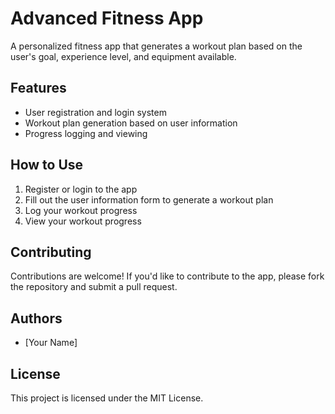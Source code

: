 # Advanced Fitness App

A personalized fitness app that generates a workout plan based on the user's goal, experience level, and equipment available.

## Features

- User registration and login system
- Workout plan generation based on user information
- Progress logging and viewing

## How to Use

1. Register or login to the app
2. Fill out the user information form to generate a workout plan
3. Log your workout progress
4. View your workout progress

## Contributing

Contributions are welcome! If you'd like to contribute to the app, please fork the repository and submit a pull request.

## Authors

- [Your Name]

## License

This project is licensed under the MIT License.
